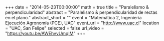 +++
date = "2014-05-23T00:00:00"
math = true
title = "Paralelismo & perpendicularidad"
abstract = "Paralelismo & perpendicularidad de rectas en el plano."
abstract_short = ""
event = "Matemática 2, Ingeniería Ejecución Agronomía (PCE), UAC"
event_url = "http://www.uac.cl"
location = "UAC, San Felipe"
selected = false
url_video = "https://youtu.be/AWEhvvUmqIM"
+++
